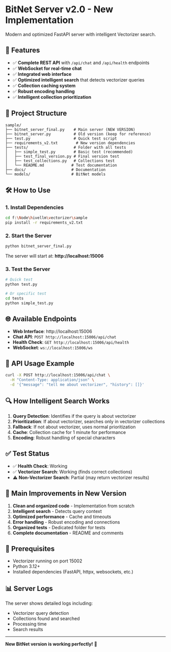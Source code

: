 # BitNet Server v2.0 - New Implementation

Modern and optimized FastAPI server with intelligent Vectorizer search.

## 🚀 Features

- ✅ **Complete REST API** with `/api/chat` and `/api/health` endpoints
- ✅ **WebSocket for real-time chat**
- ✅ **Integrated web interface**
- ✅ **Optimized intelligent search** that detects vectorizer queries
- ✅ **Collection caching system**
- ✅ **Robust encoding handling**
- ✅ **Intelligent collection prioritization**

## 📁 Project Structure

```
sample/
├── bitnet_server_final.py    # Main server (NEW VERSION)
├── bitnet_server.py          # Old version (keep for reference)
├── test.py                   # Quick test script
├── requirements_v2.txt        # New version dependencies
├── tests/                    # Folder with all tests
│   ├── simple_test.py        # Basic test (recommended)
│   ├── test_final_version.py # Final version test
│   ├── test_collections.py   # Collections test
│   └── README.md            # Test documentation
├── docs/                    # Documentation
└── models/                  # BitNet models
```

## 🛠️ How to Use

### 1. Install Dependencies

```bash
cd f:\Node\hivellm\vectorizer\sample
pip install -r requirements_v2.txt
```

### 2. Start the Server

```bash
python bitnet_server_final.py
```

The server will start at: **http://localhost:15006**

### 3. Test the Server

```bash
# Quick test
python test.py

# Or specific test
cd tests
python simple_test.py
```

## 🌐 Available Endpoints

- **Web Interface**: http://localhost:15006
- **Chat API**: `POST http://localhost:15006/api/chat`
- **Health Check**: `GET http://localhost:15006/api/health`
- **WebSocket**: `ws://localhost:15006/ws`

## 📝 API Usage Example

```bash
curl -X POST http://localhost:15006/api/chat \
  -H "Content-Type: application/json" \
  -d '{"message": "tell me about vectorizer", "history": []}'
```

## 🔍 How Intelligent Search Works

1. **Query Detection**: Identifies if the query is about vectorizer
2. **Prioritization**: If about vectorizer, searches only in vectorizer collections
3. **Fallback**: If not about vectorizer, uses normal prioritization
4. **Cache**: Collection cache for 1 minute for performance
5. **Encoding**: Robust handling of special characters

## ✅ Test Status

- ✅ **Health Check**: Working
- ✅ **Vectorizer Search**: Working (finds correct collections)
- ⚠️ **Non-Vectorizer Search**: Partial (may return vectorizer results)

## 🎯 Main Improvements in New Version

1. **Clean and organized code** - Implementation from scratch
2. **Intelligent search** - Detects query context
3. **Optimized performance** - Cache and timeouts
4. **Error handling** - Robust encoding and connections
5. **Organized tests** - Dedicated folder for tests
6. **Complete documentation** - README and comments

## 🚨 Prerequisites

- Vectorizer running on port 15002
- Python 3.12+
- Installed dependencies (FastAPI, httpx, websockets, etc.)

## 📊 Server Logs

The server shows detailed logs including:
- Vectorizer query detection
- Collections found and searched
- Processing time
- Search results

---

**New BitNet version is working perfectly!** 🎉